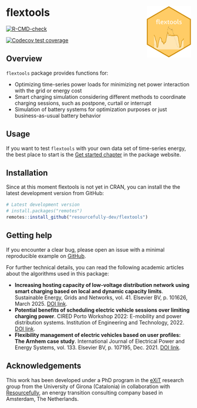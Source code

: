 
<!-- README.md is generated from README.Rmd. Please edit that file -->

# flextools <a href='https://resourcefully-dev.github.io/flextools/'><img src='man/figures/logo.png' align="right" height="139" /></a>

<!-- badges: start -->
<!-- [![CRAN status](https://www.r-pkg.org/badges/version/flextools)](https://cran.r-project.org/package=flextools) -->

[![R-CMD-check](https://github.com/mcanigueral/flextools/actions/workflows/R-CMD-check.yaml/badge.svg)](https://github.com/mcanigueral/flextools/actions/workflows/R-CMD-check.yaml)
<!-- [![Codecov test coverage](https://codecov.io/gh/mcanigueral/flextools/branch/main/graph/badge.svg)](https://app.codecov.io/gh/mcanigueral/flextools?branch=main) -->
[![Codecov test
coverage](https://codecov.io/gh/mcanigueral/flextools/graph/badge.svg)](https://app.codecov.io/gh/mcanigueral/flextools)
<!-- badges: end -->

## Overview

`flextools` package provides functions for:

- Optimizing time-series power loads for minimizing net power
  interaction with the grid or energy cost
- Smart charging simulation considering different methods to coordinate
  charging sessions, such as postpone, curtail or interrupt
- Simulation of battery systems for optimization purposes or just
  business-as-usual battery behavior

## Usage

If you want to test `flextools` with your own data set of time-series
energy, the best place to start is the [Get started
chapter](https://resourcefully-dev.github.io/flextools/articles/flextools.html)
in the package website.

## Installation

Since at this moment flextools is not yet in CRAN, you can install the
the latest development version from GitHub:

``` r
# Latest development version
# install.packages("remotes")
remotes::install_github("resourcefully-dev/flextools")
```

## Getting help

If you encounter a clear bug, please open an issue with a minimal
reproducible example on
[GitHub](https://github.com/mcanigueral/flextools/issues).

For further technical details, you can read the following academic
articles about the algorithms used in this package:

- **Increasing hosting capacity of low-voltage distribution network
  using smart charging based on local and dynamic capacity limits**.
  Sustainable Energy, Grids and Networks, vol. 41. Elsevier BV,
  p. 101626, March 2025. [DOI
  link](https://doi.org/10.1016/j.segan.2025.101626).
- **Potential benefits of scheduling electric vehicle sessions over
  limiting charging power**. CIRED Porto Workshop 2022: E-mobility and
  power distribution systems. Institution of Engineering and
  Technology, 2022. [DOI
  link](https://ieeexplore.ieee.org/abstract/document/9841653).
- **Flexibility management of electric vehicles based on user profiles:
  The Arnhem case study**. International Journal of Electrical Power and
  Energy Systems, vol. 133. Elsevier BV, p. 107195, Dec. 2021. [DOI
  link](https://doi.org/10.1016/j.ijepes.2021.107195).

## Acknowledgements

This work has been developed under a PhD program in the
[eXiT](https://exit.udg.edu) research group from the University of
Girona (Catalonia) in collaboration with
[Resourcefully](https://resourcefully.nl/), an energy transition
consulting company based in Amsterdam, The Netherlands.
